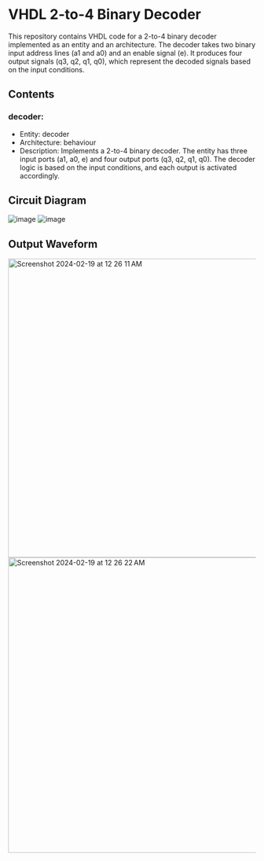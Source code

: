 # VHDL 2-to-4 Binary Decoder
This repository contains VHDL code for a 2-to-4 binary decoder implemented as an entity and an architecture. The decoder takes two binary input address lines (a1 and a0) and an enable signal (e). It produces four output signals (q3, q2, q1, q0), which represent the decoded signals based on the input conditions.

## Contents
### decoder:
- Entity: decoder
- Architecture: behaviour
- Description: Implements a 2-to-4 binary decoder. The entity has three input ports (a1, a0, e) and four output ports (q3, q2, q1, q0). The decoder logic is based on the input conditions, and each output is activated accordingly.

## Circuit Diagram
![image](https://github.com/ShishirRijal/vhdl/assets/63596895/98bde096-f1f5-4b7e-9d8c-854651108c2f)
![image](https://github.com/ShishirRijal/vhdl/assets/63596895/7eafad7f-70a6-48d0-8d37-4ed503dcf74e)

## Output Waveform
<img width="608" alt="Screenshot 2024-02-19 at 12 26 11 AM" src="https://github.com/ShishirRijal/vhdl/assets/63596895/86f54ec9-ebeb-496f-95b0-2822ab51f774">
<img width="601" alt="Screenshot 2024-02-19 at 12 26 22 AM" src="https://github.com/ShishirRijal/vhdl/assets/63596895/3edc1ddd-8f85-4c3b-9e41-1e482d93c782">
